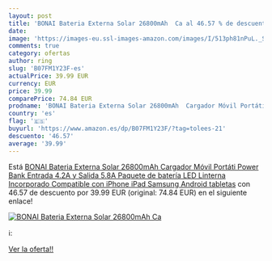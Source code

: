 ```yaml
---
layout: post
title: 'BONAI Bateria Externa Solar 26800mAh  Ca al 46.57 % de descuento'
date: 
image: 'https://images-eu.ssl-images-amazon.com/images/I/513ph81nPuL._SL200_.jpg'
comments: true
category: ofertas
author: ring
slug: 'B07FM1Y23F-es'
actualPrice: 39.99 EUR
currency: EUR
price: 39.99
comparePrice: 74.84 EUR
prodname: 'BONAI Bateria Externa Solar 26800mAh  Cargador Móvil Portáti Power Bank Entrada 4.2A y Salida 5.8A Paquete de batería LED Linterna Incorporado  Compatible con iPhone  iPad  Samsung  Android  tabletas'
country: 'es'
flag: '🇪🇸'
buyurl: 'https://www.amazon.es/dp/B07FM1Y23F/?tag=tolees-21'
descuento: '46.57'
average: '39.99'
---
```


Está [BONAI Bateria Externa Solar 26800mAh  Cargador Móvil Portáti Power Bank Entrada 4.2A y Salida 5.8A Paquete de batería LED Linterna Incorporado  Compatible con iPhone  iPad  Samsung  Android  tabletas](https://www.amazon.es/dp/B07FM1Y23F/?tag=tolees-21) con 46.57 de descuento por 39.99 EUR (original: 74.84 EUR) en el siguiente enlace!

[![BONAI Bateria Externa Solar 26800mAh  Ca](https://images-eu.ssl-images-amazon.com/images/I/513ph81nPuL._SL200_.jpg)](https://www.amazon.es/dp/B07FM1Y23F/?tag=tolees-21)

ℹ️:


[Ver la oferta!!](https://www.amazon.es/dp/B07FM1Y23F/?tag=tolees-21)

